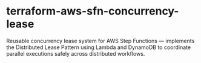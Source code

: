 # terraform-aws-sfn-concurrency-lease
Reusable concurrency lease system for AWS Step Functions — implements the Distributed Lease Pattern using Lambda and DynamoDB to coordinate parallel executions safely across distributed workflows.
